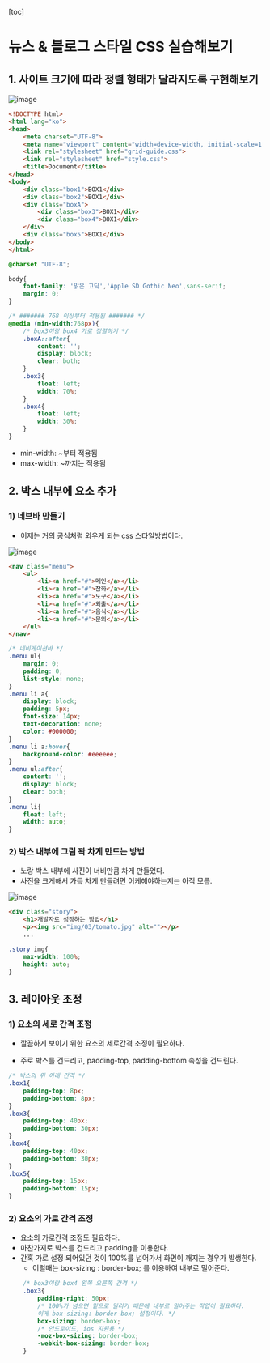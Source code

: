 [toc]

# 뉴스 & 블로그 스타일 CSS 실습해보기

## 1. 사이트 크기에 따라 정렬 형태가 달라지도록 구현해보기

![image](https://user-images.githubusercontent.com/26649731/76927140-9140c600-6921-11ea-848e-21c930c7241f.png)

```html
<!DOCTYPE html>
<html lang="ko">
<head>
    <meta charset="UTF-8">
    <meta name="viewport" content="width=device-width, initial-scale=1.0">
    <link rel="stylesheet" href="grid-guide.css">
    <link rel="stylesheet" href="style.css">
    <title>Document</title>
</head>
<body>
    <div class="box1">BOX1</div>
    <div class="box2">BOX1</div>
    <div class="boxA">
        <div class="box3">BOX1</div>
        <div class="box4">BOX1</div>
    </div>
    <div class="box5">BOX1</div>
</body>
</html>
```

```css
@charset "UTF-8";

body{
    font-family: '맑은 고딕','Apple SD Gothic Neo',sans-serif;
    margin: 0;
}

/* ####### 768 이상부터 적용됨 ####### */
@media (min-width:768px){
    /* box3이랑 box4 가로 정렬하기 */
    .boxA::after{
        content: '';
        display: block;
        clear: both;
    }
    .box3{
        float: left;
        width: 70%;
    }
    .box4{
        float: left;
        width: 30%;
    }
}
```

- min-width: ~부터 적용됨
- max-width: ~까지는 적용됨

## 2. 박스 내부에 요소 추가

### 1) 네브바 만들기

- 이제는 거의 공식처럼 외우게 되는 css 스타일방법이다.

![image](https://user-images.githubusercontent.com/26649731/76927838-4922a300-6923-11ea-984c-835662acaa06.png)

```html
<nav class="menu">
    <ul>
        <li><a href="#">메인</a></li>
        <li><a href="#">잡화</a></li>
        <li><a href="#">도구</a></li>
        <li><a href="#">외출</a></li>
        <li><a href="#">음식</a></li>
        <li><a href="#">문의</a></li>
    </ul>
</nav>
```

```css
/* 네비게이션바 */
.menu ul{
    margin: 0;
    padding: 0;
    list-style: none;
}
.menu li a{
    display: block;
    padding: 5px;
    font-size: 14px;
    text-decoration: none;
    color: #000000;
}
.menu li a:hover{
    background-color: #eeeeee;
}
.menu ul:after{
    content: '';
    display: block;
    clear: both;
}
.menu li{
    float: left;
    width: auto;
}
```

### 2) 박스 내부에 그림 꽉 차게 만드는 방법

- 노랑 박스 내부에 사진이 너비만큼 차게 만들었다.
- 사진을 크게해서 가득 차게 만들려면 어케해야하는지는 아직 모름.

![image](https://user-images.githubusercontent.com/26649731/76929517-bb958200-6927-11ea-888c-f5bad2da59f6.png)

```html
<div class="story">
    <h1>개발자로 성장하는 방법</h1>
    <p><img src="img/03/tomato.jpg" alt=""></p>
    ...
```

```css
.story img{
    max-width: 100%;
    height: auto;
}
```

## 3. 레이아웃 조정

### 1) 요소의 세로 간격 조정

- 깔끔하게 보이기 위한 요소의 세로간격 조정이 필요하다.

- 주로 박스를 건드리고, padding-top, padding-bottom 속성을 건드린다.

```css
/* 박스의 위 아래 간격 */
.box1{
    padding-top: 8px;
    padding-bottom: 8px;
}
.box3{
    padding-top: 40px;
    padding-bottom: 30px;
}
.box4{
    padding-top: 40px;
    padding-bottom: 30px;
}
.box5{
    padding-top: 15px;
    padding-bottom: 15px;
}
```

### 2) 요소의 가로 간격 조정

- 요소의 가로간격 조정도 필요하다.
- 마찬가지로 박스를 건드리고 padding을 이용한다.
- 간혹 가로 설정 되어있던 것이 100%를 넘어가서 화면이 깨지는 경우가 발생한다.
  - 이럴때는 box-sizing : border-box; 를 이용하여 내부로 밀어준다.

```css
    /* box3이랑 box4 왼쪽 오른쪽 간격 */
    .box3{
        padding-right: 50px;
        /* 100%가 넘으면 밑으로 밀리기 때문에 내부로 밀어주는 작업이 필요하다. 
        이게 box-sizing: border-box; 설정이다. */
        box-sizing: border-box;
        /* 안드로이드, ios 지원용 */
        -moz-box-sizing: border-box;
        -webkit-box-sizing: border-box;
    }
```


